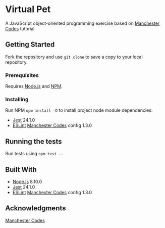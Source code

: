 
# Virtual Pet

A JavaScript object-oriented programming exercise based on [Manchester Codes](https://github.com/MCRcodes) tutorial.

## Getting Started

Fork the repository and use `git clone` to save a copy to your local repository.

### Prerequisites

Requires [Node.js](https://nodejs.org/en/download/) and [NPM](https://www.npmjs.com/get-npm).

### Installing

Run NPM `npm install -D` to install project node module dependencies:
* [Jest](https://github.com/facebook/jest) 24.1.0
* [ESLint](https://github.com/eslint/eslint) [Manchester Codes](https://github.com/MCRcodes/eslint-config) config 1.3.0

## Running the tests

Run tests using `npm test --`

## Built With

* [Node.js](https://nodejs.org/en/download/) 8.10.0
* [Jest](https://github.com/facebook/jest) 24.1.0
* [ESLint](https://github.com/eslint/eslint) [Manchester Codes](https://github.com/MCRcodes/eslint-config) config 1.3.0

## Acknowledgments

[Manchester Codes](https://github.com/MCRcodes)

